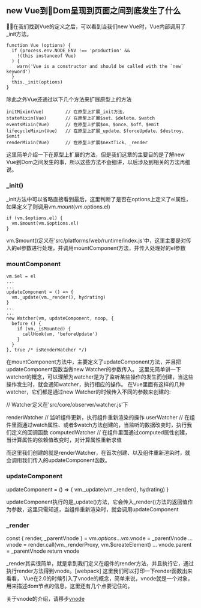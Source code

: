 ## new Vue到Dom呈现到页面之间到底发生了什么

在我们找到Vue的定义之后，可以看到当我们new Vue时，Vue内部调用了_init方法。

    function Vue (options) {
      if (process.env.NODE_ENV !== 'production' &&
        !(this instanceof Vue)
      ) {
        warn('Vue is a constructor and should be called with the `new` keyword')
      }
      this._init(options)
    }

除此之外Vue还通过以下几个方法来扩展原型上的方法

    initMixin(Vue)        // 在原型上扩展_init方法，
    stateMixin(Vue)       // 在原型上扩展$set、$delete、$watch
    eventsMixin(Vue)      // 在原型上扩展$on、$once、$off、$emit
    lifecycleMixin(Vue)   // 在原型上扩展_update、$forceUpdate、$destroy、$emit
    renderMixin(Vue)      // 在原型上扩展$nextTick、_render

这里简单介绍一下在原型上扩展的方法，但是我们这章的主要目的是了解new Vue到Dom之间发生的事，所以这些方法不会细讲，以后涉及到相关的方法再细说。

### _init()

_init方法中可以省略直接看到最后，这里判断了是否在options上定义了el属性，如果定义了则调用vm.$mount(vm.$options.el)

    if (vm.$options.el) {
      vm.$mount(vm.$options.el)
    }

vm.$mount()定义在'src/platforms/web/runtime/index.js'中，这里主要是对传入的el参数进行处理，并调用mountComponent方法，并传入处理好的el参数

### mountComponent

    vm.$el = el
    ...
    ...
    updateComponent = () => {
      vm._update(vm._render(), hydrating)
    }
    ...
    ...
    new Watcher(vm, updateComponent, noop, {
      before () {
        if (vm._isMounted) {
          callHook(vm, 'beforeUpdate')
        }
      }
    }, true /* isRenderWatcher */)

在mountComponent方法中，主要定义了updateComponent方法，并且把updateComponent函数当做new Watcher的参数传入。
这里先简单讲一下watcher的概念，可以理解为watcher是为了监听某些操作的发生而创建，当这些操作发生时，就会通知watcher，执行相应的操作。
在Vue里面有这样的几种watcher，它们都是通过new Watcher的时候传入不同的参数来创建的:

  // Watcher定义在'src/core/observer/watcher.js'下

  renderWatcher   // 监听组件更新，执行组件重新渲染的操作
  userWatcher     // 在组件里面通过watch属性、或者$watch方法创建的，当监听的数据改变时，执行我们定义的回调函数
  computedWatcher // 在组件里面通过computed属性创建，当计算属性的依赖值改变时，对计算属性重新求值

而这里我们创建的就是renderWatcher，在首次创建、以及组件重新渲染时，就会调用我们传入的updateComponent函数。


### updateComponent

  updateComponent = () => {
    vm._update(vm._render(), hydrating)
  }

updateComponent执行的是_update()方法，它会传入_render()方法的返回值作为参数，这里只需知道，当组件重新渲染时，就会调用updateComponent

### _render

  const { render, _parentVnode } = vm.$options
  ...
  vm.$vnode = _parentVnode
  ...
  vnode = render.call(vm._renderProxy, vm.$createElement)
  ...
  vnode.parent = _parentVnode
  return vnode

_render其实很简单，就是拿到我们定义在组件的render方法，并且执行它，通过执行render方法得到vnode。[webpack]
这里我们可以打印一下render函数出来看看，
Vue在2.0的时候引入了vnode的概念，简单来说，vnode就是一个对象，用来描述dom节点的信息。这里还有几个点要记住的。

关于vnode的介绍，请移步[vnode]()

